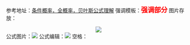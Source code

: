参考地址：[条件概率，全概率，贝叶斯公式理解](https://www.jianshu.com/p/c59851b1c0f3)
强调模板：**<font color=red size=4>强调部分</font>**
图片存放：<div align="center"> <img src="../_picture/linux-Shell/图片"/> </div>
公式图片：<img src="../_picture/linux-Shell/公式.gif"/>
公式编辑：<img src="http://latex.codecogs.com/gif.latex?O(M*log_2M) + O(M+N)"/>
空格：&nbsp; &nbsp;